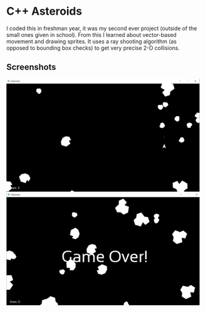 # C++ Asteroids

I coded this in freshman year, it was my second ever project (outside of the small ones given in school). From this I learned about vector-based movement and drawing sprites. It uses a ray shooting algorithm (as opposed to bounding box checks) to get very precise 2-D collisions.

## Screenshots

![Alt text](screenshots/gameplay.png?raw=true "Gameplay")
![Alt text](screenshots/game_over.png?raw=true "Game Over")
